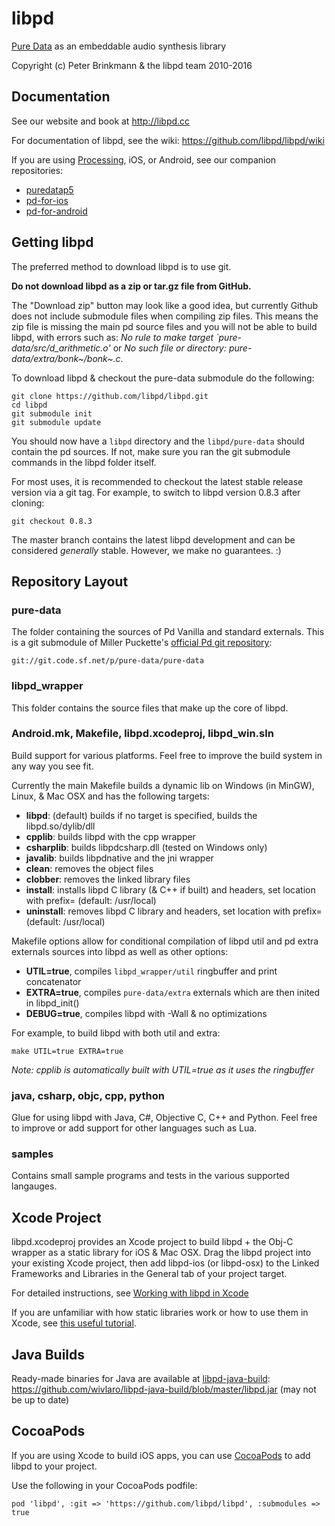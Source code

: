 libpd
=====

[Pure Data](http://puredata.info) as an embeddable audio synthesis library

Copyright (c) Peter Brinkmann & the libpd team 2010-2016

Documentation
-------------

See our website and book at <http://libpd.cc>

For documentation of libpd, see the wiki: <https://github.com/libpd/libpd/wiki>

If you are using [Processing](http://processing.org), iOS, or Android, see our companion repositories:

* [puredatap5](https://github.com/libpd/puredatap5)
* [pd-for-ios](https://github.com/libpd/pd-for-ios)
* [pd-for-android](https://github.com/libpd/pd-for-android)

Getting libpd
-------------

The preferred method to download libpd is to use git.

**Do not download libpd as a zip or tar.gz file from GitHub.**

The "Download zip" button may look like a good idea, but currently Github does not include submodule files when compiling zip files. This means the zip file is missing the main pd source files and you will not be able to build libpd, with errors such as: *No rule to make target `pure-data/src/d_arithmetic.o'* or *No such file or directory: pure-data/extra/bonk~/bonk~.c*.

To download libpd & checkout the pure-data submodule do the following:

    git clone https://github.com/libpd/libpd.git
    cd libpd
    git submodule init
    git submodule update
    
You should now have a `libpd` directory and the `libpd/pure-data` should contain the pd sources. If not, make sure you ran the git submodule commands in the libpd folder itself.

For most uses, it is recommended to checkout the latest stable release version via a git tag. For example, to switch to libpd version 0.8.3 after cloning:

    git checkout 0.8.3

The master branch contains the latest libpd development and can be considered *generally* stable. However, we make no guarantees. :)

Repository Layout
-----------------

### pure-data

The folder containing the sources of Pd Vanilla and standard externals. This is a git submodule of Miller Puckette's [official Pd git repository](http://sourceforge.net/p/pure-data/pure-data/ci/master/tree):

    git://git.code.sf.net/p/pure-data/pure-data

### libpd_wrapper

This folder contains the source files that make up the core of libpd.

### Android.mk, Makefile, libpd.xcodeproj, libpd_win.sln

Build support for various platforms. Feel free to improve the build system in any way you see fit.

Currently the main Makefile builds a dynamic lib on Windows (in MinGW), Linux, & Mac OSX and has the following targets:

  - **libpd**: (default) builds if no target is specified, builds the libpd.so/dylib/dll
  - **cpplib**: builds libpd with the cpp wrapper
  - **csharplib**: builds libpdcsharp.dll (tested on Windows only)
  - **javalib**: builds libpdnative and the jni wrapper
  - **clean**: removes the object files
  - **clobber**: removes the linked library files
  - **install**: installs libpd C library (& C++ if built) and headers, set location with prefix= (default: /usr/local)
  - **uninstall**: removes libpd C library and headers, set location with prefix= (default: /usr/local)

Makefile options allow for conditional compilation of libpd util and pd extra externals sources into libpd as well as other options:

  - **UTIL=true**, compiles `libpd_wrapper/util` ringbuffer and print concatenator
  - **EXTRA=true**, compiles `pure-data/extra` externals which are then inited in libpd_init()
  - **DEBUG=true**, compiles libpd with -Wall & no optimizations

For example, to build libpd with both util and extra:

    make UTIL=true EXTRA=true

_Note: cpplib is automatically built with UTIL=true as it uses the ringbuffer_

### java, csharp, objc, cpp, python

Glue for using libpd with Java, C#, Objective C, C++ and Python. Feel free to improve or add support for other languages such as Lua.

### samples

Contains small sample programs and tests in the various supported langauges.

Xcode Project
-------------

libpd.xcodeproj provides an Xcode project to build libpd + the Obj-C wrapper as a static library for iOS & Mac OSX. Drag the libpd project into your existing Xcode project, then add libpd-ios (or libpd-osx) to the Linked Frameworks and Libraries in the General tab of your project target.

For detailed instructions, see [Working with libpd in Xcode](libpd/libpd/wiki/Working-with-libpd-in-Xcode)

If you are unfamiliar with how static libraries work or how to use them in Xcode, see [this useful tutorial](http://www.raywenderlich.com/41377/creating-a-static-library-in-ios-tutorial).

Java Builds
-----------

Ready-made binaries for Java are available at [libpd-java-build](https://github.com/wivlaro/libpd-java-build):
<https://github.com/wivlaro/libpd-java-build/blob/master/libpd.jar> (may not be up to date)

CocoaPods
---------

If you are using Xcode to build iOS apps, you can use [CocoaPods](https://cocoapods.org) to add libpd to your project.

Use the following in your CocoaPods podfile:

    pod 'libpd', :git => 'https://github.com/libpd/libpd', :submodules => true

